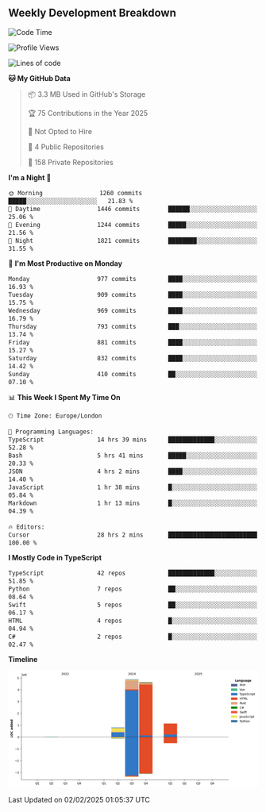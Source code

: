 


## Weekly Development Breakdown
<!--START_SECTION:waka-->
![Code Time](http://img.shields.io/badge/Code%20Time-1%2C875%20hrs%2045%20mins-blue)

![Profile Views](http://img.shields.io/badge/Profile%20Views-0-blue)

![Lines of code](https://img.shields.io/badge/From%20Hello%20World%20I%27ve%20Written-11.5%20million%20lines%20of%20code-blue)

**🐱 My GitHub Data** 

> 📦 3.3 MB Used in GitHub's Storage 
 > 
> 🏆 75 Contributions in the Year 2025
 > 
> 🚫 Not Opted to Hire
 > 
> 📜 4 Public Repositories 
 > 
> 🔑 158 Private Repositories 
 > 
**I'm a Night 🦉** 

```text
🌞 Morning                1260 commits        █████░░░░░░░░░░░░░░░░░░░░   21.83 % 
🌆 Daytime                1446 commits        ██████░░░░░░░░░░░░░░░░░░░   25.06 % 
🌃 Evening                1244 commits        █████░░░░░░░░░░░░░░░░░░░░   21.56 % 
🌙 Night                  1821 commits        ████████░░░░░░░░░░░░░░░░░   31.55 % 
```
📅 **I'm Most Productive on Monday** 

```text
Monday                   977 commits         ████░░░░░░░░░░░░░░░░░░░░░   16.93 % 
Tuesday                  909 commits         ████░░░░░░░░░░░░░░░░░░░░░   15.75 % 
Wednesday                969 commits         ████░░░░░░░░░░░░░░░░░░░░░   16.79 % 
Thursday                 793 commits         ███░░░░░░░░░░░░░░░░░░░░░░   13.74 % 
Friday                   881 commits         ████░░░░░░░░░░░░░░░░░░░░░   15.27 % 
Saturday                 832 commits         ████░░░░░░░░░░░░░░░░░░░░░   14.42 % 
Sunday                   410 commits         ██░░░░░░░░░░░░░░░░░░░░░░░   07.10 % 
```


📊 **This Week I Spent My Time On** 

```text
🕑︎ Time Zone: Europe/London

💬 Programming Languages: 
TypeScript               14 hrs 39 mins      █████████████░░░░░░░░░░░░   52.28 % 
Bash                     5 hrs 41 mins       █████░░░░░░░░░░░░░░░░░░░░   20.33 % 
JSON                     4 hrs 2 mins        ████░░░░░░░░░░░░░░░░░░░░░   14.40 % 
JavaScript               1 hr 38 mins        █░░░░░░░░░░░░░░░░░░░░░░░░   05.84 % 
Markdown                 1 hr 13 mins        █░░░░░░░░░░░░░░░░░░░░░░░░   04.39 % 

🔥 Editors: 
Cursor                   28 hrs 2 mins       █████████████████████████   100.00 % 
```

**I Mostly Code in TypeScript** 

```text
TypeScript               42 repos            █████████████░░░░░░░░░░░░   51.85 % 
Python                   7 repos             ██░░░░░░░░░░░░░░░░░░░░░░░   08.64 % 
Swift                    5 repos             ██░░░░░░░░░░░░░░░░░░░░░░░   06.17 % 
HTML                     4 repos             █░░░░░░░░░░░░░░░░░░░░░░░░   04.94 % 
C#                       2 repos             █░░░░░░░░░░░░░░░░░░░░░░░░   02.47 % 
```



**Timeline**

![Lines of Code chart](https://raw.githubusercontent.com/mars-arch/mars-arch/main/assets/bar_graph.png)


 Last Updated on 02/02/2025 01:05:37 UTC
<!--END_SECTION:waka-->
